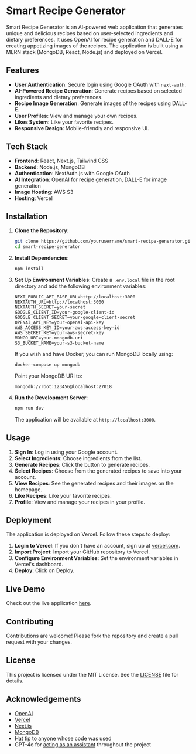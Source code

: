 # Smart Recipe Generator

Smart Recipe Generator is an AI-powered web application that generates unique and delicious recipes based on user-selected ingredients and dietary preferences. It uses OpenAI for recipe generation and DALL-E for creating appetizing images of the recipes. The application is built using a MERN stack (MongoDB, React, Node.js) and deployed on Vercel.

## Features

- **User Authentication**: Secure login using Google OAuth with `next-auth`.
- **AI-Powered Recipe Generation**: Generate recipes based on selected ingredients and dietary preferences.
- **Recipe Image Generation**: Generate images of the recipes using DALL-E.
- **User Profiles**: View and manage your own recipes.
- **Likes System**: Like your favorite recipes.
- **Responsive Design**: Mobile-friendly and responsive UI.

## Tech Stack

- **Frontend**: React, Next.js, Tailwind CSS
- **Backend**: Node.js, MongoDB
- **Authentication**: NextAuth.js with Google OAuth
- **AI Integration**: OpenAI for recipe generation, DALL-E for image generation
- **Image Hosting**: AWS S3
- **Hosting**: Vercel

## Installation

1. **Clone the Repository**:
    ```bash
    git clone https://github.com/yourusername/smart-recipe-generator.git
    cd smart-recipe-generator
    ```

2. **Install Dependencies**:
    ```bash
    npm install
    ```

3. **Set Up Environment Variables**:
    Create a `.env.local` file in the root directory and add the following environment variables:
    ```env
    NEXT_PUBLIC_API_BASE_URL=http://localhost:3000
    NEXTAUTH_URL=http://localhost:3000
    NEXTAUTH_SECRET=your-secret
    GOOGLE_CLIENT_ID=your-google-client-id
    GOOGLE_CLIENT_SECRET=your-google-client-secret
    OPENAI_API_KEY=your-openai-api-key
    AWS_ACCESS_KEY_ID=your-aws-access-key-id
    AWS_SECRET_KEY=your-aws-secret-key
    MONGO_URI=your-mongodb-uri
    S3_BUCKET_NAME=your-s3-bucket-name
    ```

    If you wish and have Docker, you can run MongoDB locally using:
    ```bash
    docker-compose up mongodb
    ```
    Point your MongoDB URI to:
    ```env
    mongodb://root:123456@localhost:27018
    ```

4. **Run the Development Server**:
    ```bash
    npm run dev
    ```

    The application will be available at `http://localhost:3000`.

## Usage

1. **Sign In**: Log in using your Google account.
2. **Select Ingredients**: Choose ingredients from the list.
3. **Generate Recipes**: Click the button to generate recipes.
4. **Select Recipes**: Choose from the generated recipes to save into your account.
5. **View Recipes**: See the generated recipes and their images on the homepage.
6. **Like Recipes**: Like your favorite recipes.
7. **Profile**: View and manage your recipes in your profile.

## Deployment

The application is deployed on Vercel. Follow these steps to deploy:

1. **Login to Vercel**: If you don't have an account, sign up at [vercel.com](https://vercel.com/).
2. **Import Project**: Import your GitHub repository to Vercel.
3. **Configure Environment Variables**: Set the environment variables in Vercel's dashboard.
4. **Deploy**: Click on Deploy.

## Live Demo
Check out the live application [here](https://smart-recipe-generator.vercel.app/).

## Contributing

Contributions are welcome! Please fork the repository and create a pull request with your changes.

## License

This project is licensed under the MIT License. See the [LICENSE](LICENSE) file for details.

## Acknowledgements

- [OpenAI](https://openai.com/)
- [Vercel](https://vercel.com/)
- [Next.js](https://nextjs.org/)
- [MongoDB](https://www.mongodb.com/)
- Hat tip to anyone whose code was used
- GPT-4o for [acting as an assistant](https://github.com/Dereje1/smart-recipe-generator/blob/main/gpt.md) throughout the project

